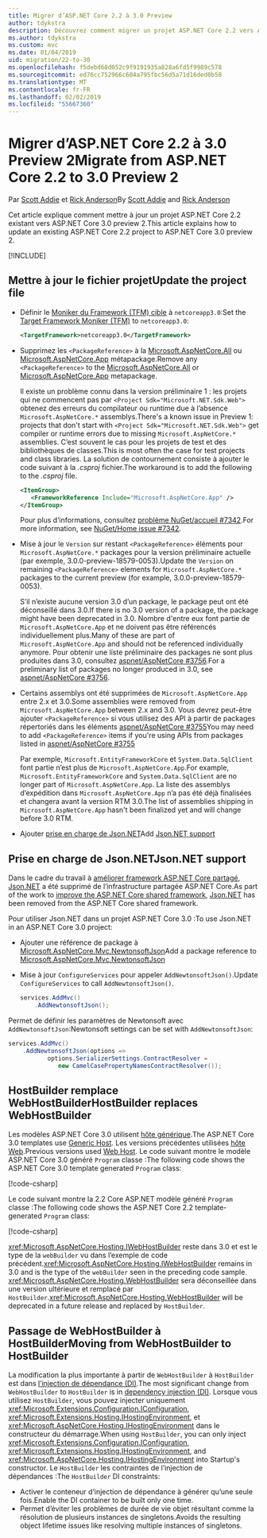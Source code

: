 ```yaml
---
title: Migrer d’ASP.NET Core 2.2 à 3.0 Preview
author: tdykstra
description: Découvrez comment migrer un projet ASP.NET Core 2.2 vers ASP.NET Core 3.0.
ms.author: tdykstra
ms.custom: mvc
ms.date: 01/04/2019
uid: migration/22-to-30
ms.openlocfilehash: f5debd68d052c9f9191935a828a6fd5f9989c578
ms.sourcegitcommit: ed76cc752966c604a795fbc56d5a71d16ded0b58
ms.translationtype: MT
ms.contentlocale: fr-FR
ms.lasthandoff: 02/02/2019
ms.locfileid: "55667360"
---
```

# <a name="migrate-from-aspnet-core-22-to-30-preview-2"></a><span data-ttu-id="71f21-103">Migrer d’ASP.NET Core 2.2 à 3.0 Preview 2</span><span class="sxs-lookup"><span data-stu-id="71f21-103">Migrate from ASP.NET Core 2.2 to 3.0 Preview 2</span></span>

<span data-ttu-id="71f21-104">Par [Scott Addie](https://github.com/scottaddie) et [Rick Anderson](https://twitter.com/RickAndMSFT)</span><span class="sxs-lookup"><span data-stu-id="71f21-104">By [Scott Addie](https://github.com/scottaddie) and [Rick Anderson](https://twitter.com/RickAndMSFT)</span></span>

<span data-ttu-id="71f21-105">Cet article explique comment mettre à jour un projet ASP.NET Core 2.2 existant vers ASP.NET Core 3.0 preview 2.</span><span class="sxs-lookup"><span data-stu-id="71f21-105">This article explains how to update an existing ASP.NET Core 2.2 project to ASP.NET Core 3.0 preview 2.</span></span>

[!INCLUDE[](~/includes/net-core-prereqs-all-3.0.md)]

## <a name="update-the-project-file"></a><span data-ttu-id="71f21-106">Mettre à jour le fichier projet</span><span class="sxs-lookup"><span data-stu-id="71f21-106">Update the project file</span></span>

* <span data-ttu-id="71f21-107">Définir le [Moniker du Framework (TFM) cible](/dotnet/standard/frameworks#referring-to-frameworks) à `netcoreapp3.0`:</span><span class="sxs-lookup"><span data-stu-id="71f21-107">Set the [Target Framework Moniker (TFM)](/dotnet/standard/frameworks#referring-to-frameworks) to `netcoreapp3.0`:</span></span>

  ```xml
  <TargetFramework>netcoreapp3.0</TargetFramework>
  ```

* <span data-ttu-id="71f21-108">Supprimez les `<PackageReference>` à la [Microsoft.AspNetCore.All](xref:fundamentals/metapackage) ou [Microsoft.AspNetCore.App](xref:fundamentals/metapackage-app) métapackage.</span><span class="sxs-lookup"><span data-stu-id="71f21-108">Remove any `<PackageReference>` to the [Microsoft.AspNetCore.All](xref:fundamentals/metapackage) or [Microsoft.AspNetCore.App](xref:fundamentals/metapackage-app) metapackage.</span></span>

  <span data-ttu-id="71f21-109">Il existe un problème connu dans la version préliminaire 1 : les projets qui ne commencent pas par `<Project Sdk="Microsoft.NET.Sdk.Web">` obtenez des erreurs du compilateur ou runtime due à l’absence `Microsoft.AspNetCore.*` assemblys.</span><span class="sxs-lookup"><span data-stu-id="71f21-109">There's a known issue in Preview 1: projects that don't start with `<Project Sdk="Microsoft.NET.Sdk.Web">` get compiler or runtime errors due to missing `Microsoft.AspNetCore.*` assemblies.</span></span> <span data-ttu-id="71f21-110">C’est souvent le cas pour les projets de test et des bibliothèques de classes.</span><span class="sxs-lookup"><span data-stu-id="71f21-110">This is most often the case for test projects and class libraries.</span></span> <span data-ttu-id="71f21-111">La solution de contournement consiste à ajouter le code suivant à la *.csproj* fichier.</span><span class="sxs-lookup"><span data-stu-id="71f21-111">The workaround is to add the following to the *.csproj* file.</span></span>

  ```xml
  <ItemGroup>
     <FrameworkReference Include="Microsoft.AspNetCore.App" />
  </ItemGroup>
  ```

  <span data-ttu-id="71f21-112">Pour plus d’informations, consultez [problème NuGet/accueil #7342](https://github.com/NuGet/Home/issues/7342).</span><span class="sxs-lookup"><span data-stu-id="71f21-112">For more information, see [NuGet/Home issue #7342](https://github.com/NuGet/Home/issues/7342).</span></span>

* <span data-ttu-id="71f21-113">Mise à jour le `Version` sur restant `<PackageReference>` éléments pour `Microsoft.AspNetCore.*` packages pour la version préliminaire actuelle (par exemple, 3.0.0-preview-18579-0053).</span><span class="sxs-lookup"><span data-stu-id="71f21-113">Update the `Version` on remaining `<PackageReference>` elements for `Microsoft.AspNetCore.*` packages to the current preview (for example, 3.0.0-preview-18579-0053).</span></span>

  <span data-ttu-id="71f21-114">S’il n’existe aucune version 3.0 d’un package, le package peut ont été déconseillé dans 3.0.</span><span class="sxs-lookup"><span data-stu-id="71f21-114">If there is no 3.0 version of a package, the package might have been deprecated in 3.0.</span></span> <span data-ttu-id="71f21-115">Nombre d'entre eux font partie de `Microsoft.AspNetCore.App` et ne doivent pas être référencés individuellement plus.</span><span class="sxs-lookup"><span data-stu-id="71f21-115">Many of these are part of `Microsoft.AspNetCore.App` and should not be referenced individually anymore.</span></span> <span data-ttu-id="71f21-116">Pour obtenir une liste préliminaire des packages ne sont plus produites dans 3.0, consultez [aspnet/AspNetCore #3756](https://github.com/aspnet/AspNetCore/issues/3756).</span><span class="sxs-lookup"><span data-stu-id="71f21-116">For a preliminary list of packages no longer produced in 3.0, see [aspnet/AspNetCore #3756](https://github.com/aspnet/AspNetCore/issues/3756).</span></span>

* <span data-ttu-id="71f21-117">Certains assemblys ont été supprimées de `Microsoft.AspNetCore.App` entre 2.x et 3.0.</span><span class="sxs-lookup"><span data-stu-id="71f21-117">Some assemblies were removed from `Microsoft.AspNetCore.App` between 2.x and 3.0.</span></span> <span data-ttu-id="71f21-118">Vous devrez peut-être ajouter `<PackageReference>` si vous utilisez des API à partir de packages répertoriés dans les éléments [aspnet/AspNetCore #3755](https://github.com/aspnet/AspNetCore/issues/3755)</span><span class="sxs-lookup"><span data-stu-id="71f21-118">You may need to add `<PackageReference>` items if you're using APIs from packages listed in [aspnet/AspNetCore #3755](https://github.com/aspnet/AspNetCore/issues/3755)</span></span>

  <span data-ttu-id="71f21-119">Par exemple, `Microsoft.EntityFrameworkCore` et `System.Data.SqlClient` font partie n’est plus de `Microsoft.AspNetCore.App`.</span><span class="sxs-lookup"><span data-stu-id="71f21-119">For example, `Microsoft.EntityFrameworkCore` and `System.Data.SqlClient` are no longer part of `Microsoft.AspNetCore.App`.</span></span> <span data-ttu-id="71f21-120">La liste des assemblys d’expédition dans `Microsoft.AspNetCore.App` n’a pas été déjà finalisées et changera avant la version RTM 3.0.</span><span class="sxs-lookup"><span data-stu-id="71f21-120">The list of assemblies shipping in `Microsoft.AspNetCore.App` hasn't been finalized yet and will change before 3.0 RTM.</span></span>

* <span data-ttu-id="71f21-121">Ajouter [prise en charge de Json.NET](#json)</span><span class="sxs-lookup"><span data-stu-id="71f21-121">Add [Json.NET support](#json)</span></span>

<a name="json"></a>

## <a name="jsonnet-support"></a><span data-ttu-id="71f21-122">Prise en charge de Json.NET</span><span class="sxs-lookup"><span data-stu-id="71f21-122">Json.NET support</span></span>

<span data-ttu-id="71f21-123">Dans le cadre du travail à [améliorer framework ASP.NET Core partagé](https://blogs.msdn.microsoft.com/webdev/2018/10/29/a-first-look-at-changes-coming-in-asp-net-core-3-0/), [Json.NET](https://www.newtonsoft.com/json/help/html/Introduction.htm) a été supprimé de l’infrastructure partagée ASP.NET Core.</span><span class="sxs-lookup"><span data-stu-id="71f21-123">As part of the work to [improve the ASP.NET Core shared framework](https://blogs.msdn.microsoft.com/webdev/2018/10/29/a-first-look-at-changes-coming-in-asp-net-core-3-0/), [Json.NET](https://www.newtonsoft.com/json/help/html/Introduction.htm) has been removed from the ASP.NET Core shared framework.</span></span>

<span data-ttu-id="71f21-124">Pour utiliser Json.NET dans un projet ASP.NET Core 3.0 :</span><span class="sxs-lookup"><span data-stu-id="71f21-124">To use Json.NET in an ASP.NET Core 3.0 project:</span></span>

- <span data-ttu-id="71f21-125">Ajouter une référence de package à [Microsoft.AspNetCore.Mvc.NewtonsoftJson](https://nuget.org/packages/Microsoft.AspNetCore.Mvc.NewtonsoftJson)</span><span class="sxs-lookup"><span data-stu-id="71f21-125">Add a package reference to [Microsoft.AspNetCore.Mvc.NewtonsoftJson](https://nuget.org/packages/Microsoft.AspNetCore.Mvc.NewtonsoftJson)</span></span>
- <span data-ttu-id="71f21-126">Mise à jour `ConfigureServices` pour appeler `AddNewtonsoftJson()`.</span><span class="sxs-lookup"><span data-stu-id="71f21-126">Update `ConfigureServices` to call `AddNewtonsoftJson()`.</span></span>

    ```csharp
    services.AddMvc()
        .AddNewtonsoftJson();
    ```

<span data-ttu-id="71f21-127">Permet de définir les paramètres de Newtonsoft avec `AddNewtonsoftJson`:</span><span class="sxs-lookup"><span data-stu-id="71f21-127">Newtonsoft settings can be set with `AddNewtonsoftJson`:</span></span>

  ```csharp
  services.AddMvc()
      .AddNewtonsoftJson(options => 
             options.SerializerSettings.ContractResolver = 
                new CamelCasePropertyNamesContractResolver());
  ```

## <a name="hostbuilder-replaces-webhostbuilder"></a><span data-ttu-id="71f21-128">HostBuilder remplace WebHostBuilder</span><span class="sxs-lookup"><span data-stu-id="71f21-128">HostBuilder replaces WebHostBuilder</span></span>

<span data-ttu-id="71f21-129">Les modèles ASP.NET Core 3.0 utilisent [hôte générique](xref:fundamentals/host/generic-host).</span><span class="sxs-lookup"><span data-stu-id="71f21-129">The ASP.NET Core 3.0 templates use [Generic Host](xref:fundamentals/host/generic-host).</span></span> <span data-ttu-id="71f21-130">Les versions précédentes utilisées [hôte Web](xref:fundamentals/host/web-host).</span><span class="sxs-lookup"><span data-stu-id="71f21-130">Previous versions used [Web Host](xref:fundamentals/host/web-host).</span></span> <span data-ttu-id="71f21-131">Le code suivant montre le modèle ASP.NET Core 3.0 généré `Program` classe :</span><span class="sxs-lookup"><span data-stu-id="71f21-131">The following code shows the ASP.NET Core 3.0 template generated `Program` class:</span></span>

[!code-csharp[](22-to-30/samples/Program.cs?name=snippet)]

<span data-ttu-id="71f21-132">Le code suivant montre la 2.2 Core ASP.NET modèle généré `Program` classe :</span><span class="sxs-lookup"><span data-stu-id="71f21-132">The following code shows the ASP.NET Core 2.2 template-generated `Program` class:</span></span>

[!code-csharp[](22-to-30/samples/Program2.2.cs?name=snippet)]

<span data-ttu-id="71f21-133"><xref:Microsoft.AspNetCore.Hosting.IWebHostBuilder> reste dans 3.0 et est le type de la `webBuilder` vu dans l’exemple de code précédent.</span><span class="sxs-lookup"><span data-stu-id="71f21-133"><xref:Microsoft.AspNetCore.Hosting.IWebHostBuilder> remains in 3.0 and is the type of the `webBuilder` seen in the preceding code sample.</span></span> <span data-ttu-id="71f21-134"><xref:Microsoft.AspNetCore.Hosting.WebHostBuilder> sera déconseillée dans une version ultérieure et remplacé par `HostBuilder`.</span><span class="sxs-lookup"><span data-stu-id="71f21-134"><xref:Microsoft.AspNetCore.Hosting.WebHostBuilder> will be deprecated in a future release and replaced by `HostBuilder`.</span></span>

## <a name="moving-from-webhostbuilder-to-hostbuilder"></a><span data-ttu-id="71f21-135">Passage de WebHostBuilder à HostBuilder</span><span class="sxs-lookup"><span data-stu-id="71f21-135">Moving from WebHostBuilder to HostBuilder</span></span>

<span data-ttu-id="71f21-136">La modification la plus importante à partir de `WebHostBuilder` à `HostBuilder` est dans [l’injection de dépendance (DI)](xref:fundamentals/dependency-injection).</span><span class="sxs-lookup"><span data-stu-id="71f21-136">The most significant change from `WebHostBuilder` to `HostBuilder` is in [dependency injection (DI)](xref:fundamentals/dependency-injection).</span></span> <span data-ttu-id="71f21-137">Lorsque vous utilisez `HostBuilder`, vous pouvez injecter uniquement <xref:Microsoft.Extensions.Configuration.IConfiguration>, <xref:Microsoft.Extensions.Hosting.IHostingEnvironment>, et <xref:Microsoft.AspNetCore.Hosting.IHostingEnvironment> dans le constructeur du démarrage.</span><span class="sxs-lookup"><span data-stu-id="71f21-137">When using `HostBuilder`, you can only inject <xref:Microsoft.Extensions.Configuration.IConfiguration>, <xref:Microsoft.Extensions.Hosting.IHostingEnvironment>, and <xref:Microsoft.AspNetCore.Hosting.IHostingEnvironment> into Startup's constructor.</span></span> <span data-ttu-id="71f21-138">Le `HostBuilder` les contraintes de l’injection de dépendances :</span><span class="sxs-lookup"><span data-stu-id="71f21-138">The `HostBuilder` DI constraints:</span></span>

* <span data-ttu-id="71f21-139">Activer le conteneur d’injection de dépendance à générer qu’une seule fois.</span><span class="sxs-lookup"><span data-stu-id="71f21-139">Enable the DI container to be built only one time.</span></span>
* <span data-ttu-id="71f21-140">Permet d’éviter les problèmes de durée de vie objet résultant comme la résolution de plusieurs instances de singletons.</span><span class="sxs-lookup"><span data-stu-id="71f21-140">Avoids the resulting object lifetime issues like resolving multiple instances of singletons.</span></span>
